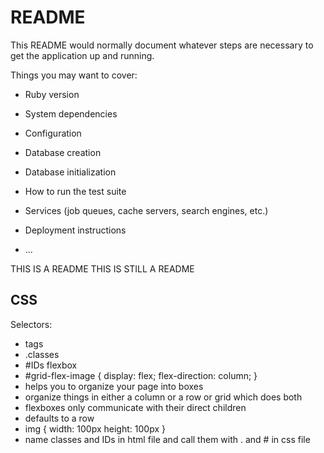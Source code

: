 # README

This README would normally document whatever steps are necessary to get the
application up and running.

Things you may want to cover:

* Ruby version

* System dependencies

* Configuration

* Database creation

* Database initialization

* How to run the test suite

* Services (job queues, cache servers, search engines, etc.)

* Deployment instructions

* ...

THIS IS A README
THIS IS STILL A README

## CSS ##
Selectors:
- tags
- .classes
- #IDs
flexbox
-
  #grid-flex-image {
    display: flex;
    flex-direction: column;
    }
- helps you to organize your page into boxes
- organize things in either a column or a row or grid which does both
- flexboxes only communicate with their direct children
- defaults to a row
- img {
  width: 100px
  height: 100px
  }
- name classes and IDs in html file and call them with . and # in css file
